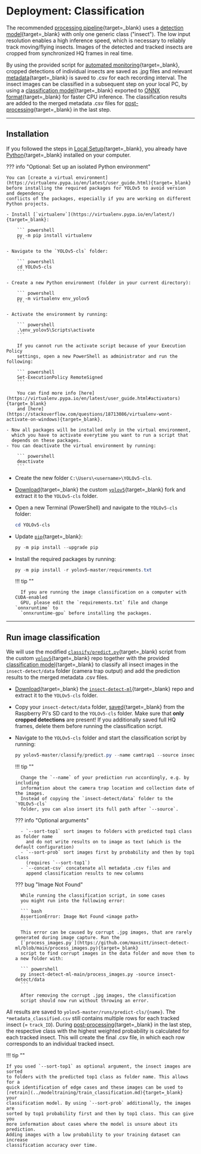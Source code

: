 # Deployment: Classification

The recommended [processing pipeline](detection.md#processing-pipeline){target=_blank}
uses a [detection model](../index.md#detection-models){target=_blank} with only
one generic class ("insect"). The low input resolution enables a high inference
speed, which is necessary to reliably track moving/flying insects. Images of the
detected and tracked insects are cropped from synchronized HQ frames in real time.

By using the provided script for
[automated monitoring](../software/programming.md#automated-monitoring-script){target=_blank},
cropped detections of individual insects are saved as .jpg files and relevant
[metadata](detection.md#metadata-csv){target=_blank} is saved to .csv for each
recording interval. The insect images can be classified in a subsequent step on
your local PC, by using a [classification model](../index.md#classification-model){target=_blank}
exported to [ONNX format](https://github.com/ultralytics/yolov5/issues/251){target=_blank}
for faster CPU inference. The classification results are added to the merged metadata
.csv files for [post-processing](post-processing.md){target=_blank} in the last step.

---

## Installation

If you followed the steps in [Local Setup](../software/localsetup.md#python){target=_blank},
you already have [Python](https://www.python.org/){target=_blank} installed on your computer.

??? info "Optional: Set up an isolated Python environment"

    You can [create a virtual environment](https://virtualenv.pypa.io/en/latest/user_guide.html){target=_blank}
    before installing the required packages for YOLOv5 to avoid version and dependency
    conflicts of the packages, especially if you are working on different Python projects.

    - Install [`virtualenv`](https://virtualenv.pypa.io/en/latest/){target=_blank}:

        ``` powershell
        py -m pip install virtualenv
        ```

    - Navigate to the `YOLOv5-cls` folder:

        ``` powershell
        cd YOLOv5-cls
        ```

    - Create a new Python environment (folder in your current directory):

        ``` powershell
        py -m virtualenv env_yolov5
        ```

    - Activate the environment by running:

        ``` powershell
        .\env_yolov5\Scripts\activate
        ```

        If you cannot run the activate script because of your Execution Policy
        settings, open a new PowerShell as administrator and run the following:

        ``` powershell
        Set-ExecutionPolicy RemoteSigned
        ```

        You can find more info [here](https://virtualenv.pypa.io/en/latest/user_guide.html#activators){target=_blank}
        and [here](https://stackoverflow.com/questions/18713086/virtualenv-wont-activate-on-windows){target=_blank}.

    - Now all packages will be installed only in the virtual environment,
      which you have to activate everytime you want to run a script that
      depends on these packages.
    - You can deactivate the virtual environment by running:

        ``` powershell
        deactivate
        ```

- Create the new folder `C:\Users\<username>\YOLOv5-cls`.
- [Download](https://github.com/maxsitt/yolov5/archive/refs/heads/master.zip){target=_blank}
  the custom [`yolov5`](https://github.com/maxsitt/yolov5){target=_blank} fork
  and extract it to the `YOLOv5-cls` folder.
- Open a new Terminal (PowerShell) and navigate to the `YOLOv5-cls` folder:

    ``` powershell
    cd YOLOv5-cls
    ```

- Update [`pip`](https://pypi.org/project/pip/){target=_blank}:

    ``` powershell
    py -m pip install --upgrade pip
    ```

- Install the required packages by running:

    ``` powershell
    py -m pip install -r yolov5-master/requirements.txt
    ```

    !!! tip ""

        If you are running the image classification on a computer with CUDA-enabled
        GPU, please edit the `requirements.txt` file and change `onnxruntime` to
        `onnxruntime-gpu` before installing the packages.

---

## Run image classification

We will use the modified
[`classify/predict.py`](https://github.com/maxsitt/yolov5/blob/master/classify/predict.py){target=_blank}
script from the custom [`yolov5`](https://github.com/maxsitt/yolov5){target=_blank} repo
together with the provided [classification model](../index.md#classification-model){target=_blank}
to classify all insect images in the `insect-detect/data` folder (camera trap output)
and add the prediction results to the merged metadata .csv files.

- [Download](https://github.com/maxsitt/insect-detect-ml/archive/refs/heads/main.zip){target=_blank}
  the [`insect-detect-ml`](https://github.com/maxsitt/insect-detect-ml){target=_blank}
  repo and extract it to the `YOLOv5-cls` folder.
- Copy your `insect-detect/data` folder,
  [saved](../software/localsetup.md#diskinternals-linuxreader){target=_blank}
  from the Raspberry Pi's SD card to the `YOLOv5-cls` folder. Make sure that
  **only cropped detections** are present! If you additionally saved full
  HQ frames, delete them before running the classification script.
- Navigate to the `YOLOv5-cls` folder and start the classification script by running:

    ``` powershell
    py yolov5-master/classify/predict.py --name camtrap1 --source insect-detect/data/**/ --weights insect-detect-ml-main/models/efficientnet-b0_imgsz128.onnx --img 128 --sort-top1 --sort-prob --concat-csv
    ```

    !!! tip ""

        Change the `--name` of your prediction run accordingly, e.g. by including
        information about the camera trap location and collection date of the images.
        Instead of copying the `insect-detect/data` folder to the `YOLOv5-cls`
        folder, you can also insert its full path after `--source`.

    ??? info "Optional arguments"

        - `--sort-top1` sort images to folders with predicted top1 class as folder name
          and do not write results on to image as text (which is the default configuration)
        - `--sort-prob` sort images first by probability and then by top1 class
          (requires `--sort-top1`)
        - `--concat-csv` concatenate all metadata .csv files and
          append classification results to new columns

    ??? bug "Image Not Found"

        While running the classification script, in some cases
        you might run into the following error:

        ``` bash
        AssertionError: Image Not Found <image path>
        ```

        This error can be caused by corrupt .jpg images, that are rarely generated during image capture. Run the
        [`process_images.py`](https://github.com/maxsitt/insect-detect-ml/blob/main/process_images.py){target=_blank}
        script to find corrupt images in the data folder and move them to a new folder with:

        ``` powershell
        py insect-detect-ml-main/process_images.py -source insect-detect/data
        ```

        After removing the corrupt .jpg images, the classification
        script should now run without throwing an error.

All results are saved to `yolov5-master/runs/predict-cls/{name}`. The
`*metadata_classified.csv` still contains multiple rows for each
tracked insect (= `track_ID`). During [post-processing](post-processing.md){target=_blank}
in the last step, the respective class with the highest weighted probability
is calculated for each tracked insect. This will create the final .csv file,
in which each row corresponds to an individual tracked insect.

!!! tip ""

    If you used `--sort-top1` as optional argument, the insect images are sorted
    to folders with the predicted top1 class as folder name. This allows for a
    quick identification of edge cases and these images can be used to
    [retrain](../modeltraining/train_classification.md){target=_blank} your
    classification model. By using `--sort-prob` additionally, the images are
    sorted by top1 probability first and then by top1 class. This can give you
    more information about cases where the model is unsure about its prediction.
    Adding images with a low probability to your training dataset can increase
    classification accuracy over time.
